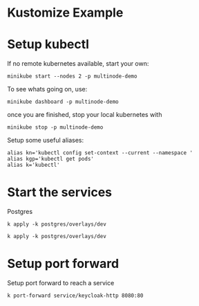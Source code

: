 # Kustomize Example

# Setup kubectl

If no remote kubernetes available, start your own:
```
minikube start --nodes 2 -p multinode-demo
```

To see whats going on, use:
```
minikube dashboard -p multinode-demo
```

once you are finished, stop your local kubernetes with
```
minikube stop -p multinode-demo
```

Setup some useful aliases:

```
alias kn='kubectl config set-context --current --namespace '
alias kgp='kubectl get pods'
alias k='kubectl'
```

# Start the services

Postgres
```
k apply -k postgres/overlays/dev
```

```
k apply -k postgres/overlays/dev
```


# Setup port forward
Setup port forward to reach a service
```
k port-forward service/keycloak-http 8080:80
```


